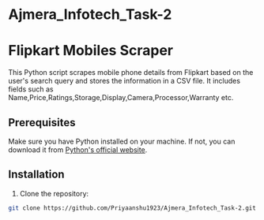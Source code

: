# Ajmera_Infotech_Task-2
# Flipkart Mobiles Scraper

This Python script scrapes mobile phone details from Flipkart based on the user's search query and stores the information in a CSV file. It includes fields such as Name,Price,Ratings,Storage,Display,Camera,Processor,Warranty etc.

## Prerequisites

Make sure you have Python installed on your machine. If not, you can download it from [Python's official website](https://www.python.org/downloads/).

## Installation

1. Clone the repository:

```bash
git clone https://github.com/Priyaanshu1923/Ajmera_Infotech_Task-2.git
